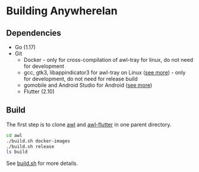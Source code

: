 # Building Anywherelan

## Dependencies

* Go (1.17)
* Git
  * Docker - only for cross-compilation of awl-tray for linux, do not need for development
  * gcc, gtk3, libappindicator3 for awl-tray on Linux ([see more](https://github.com/anywherelan/systray#platform-notes)) - only for development, do not need for release build
  * gomobile and Android Studio for Android ([see more](https://pkg.go.dev/golang.org/x/mobile/cmd/gomobile))
  * Flutter (2.10)

## Build

The first step is to clone [awl](https://github.com/anywherelan/awl) and [awl-flutter](https://github.com/anywherelan/awl-flutter) in one parent directory.

```bash
cd awl
./build.sh docker-images
./build.sh release
ls build
```

See [build.sh](build.sh) for more details.

